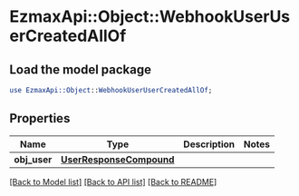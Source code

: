 # EzmaxApi::Object::WebhookUserUserCreatedAllOf

## Load the model package
```perl
use EzmaxApi::Object::WebhookUserUserCreatedAllOf;
```

## Properties
Name | Type | Description | Notes
------------ | ------------- | ------------- | -------------
**obj_user** | [**UserResponseCompound**](UserResponseCompound.md) |  | 

[[Back to Model list]](../README.md#documentation-for-models) [[Back to API list]](../README.md#documentation-for-api-endpoints) [[Back to README]](../README.md)



